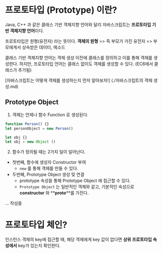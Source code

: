 # 프로토타입 (Prototype) 이란?

Java, C++ 과 같은 클래스 기반 객체지향 언어와 달리 자바스크립트는 **프로토타입 기반 객체지향 언어**이다.

프로토타입은 원형(유전자) 라는 뜻이다.
**객체의 원형** => 즉 부모가 가진 유전자 => 부모에게서 상속받은 데이터, 메소드

클래스 기반 객체지향 언어는 객체 생성 이전에 클래스를 정의하고 이를 통해 객체를 생성한다. 하지만, 프로토타입 언어는 클래스 없이도 객체를 생성할 수 있다. (EC6에서 클래스가 추가됨)

[자바스크립트는 어떻게 객체를 생성하는지 먼저 알아보자!] (./자바스크립트의 객체 생성.md)

## Prototype Object

1. 객체는 언제나 함수 Function 로 생성된다.
```js
function Person() {}
let personObject = new Person()

let obj {}
let obj = new Object ()
```

2. 함수가 정의될 때는 2가지 일이 일어난다.

- 첫번째, 함수에 생성자 Constructor 부여
    - `new` 를 통해 객체를 만들 수 있다.
- 두번째, Prototype Object 생성 및 연결
    - prototype 속성을 통해 Prototype Object 에 접근할 수 있다.
    - `Prototype Object` 는 일반적인 객체와 같고, 기본적인 속성으로 **constructor** 와 **__proto__**를 가진다.

... 작성중

# 프로토타입 체인?

인스턴스 객체의 key에 접근할 때, 해당 객체에게 key 값이 없다면 **상위 프로토타입 속성에서** key가 있는지 확인한다.

